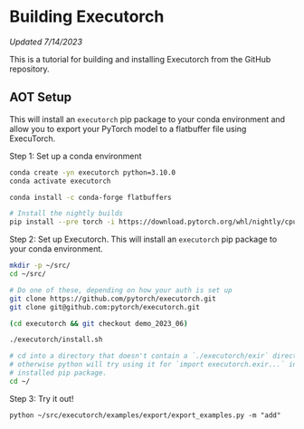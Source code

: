# Building Executorch

_Updated 7/14/2023_

This is a tutorial for building and installing Executorch from the GitHub repository.

## AOT Setup

This will install an `executorch` pip package to your conda environment and allow you to export your PyTorch model to a flatbuffer file using ExecuTorch.

Step 1: Set up a conda environment
```bash
conda create -yn executorch python=3.10.0
conda activate executorch

conda install -c conda-forge flatbuffers

# Install the nightly builds
pip install --pre torch -i https://download.pytorch.org/whl/nightly/cpu
```

Step 2: Set up Executorch. This will install an  `executorch` pip package to your conda environment.
```bash
mkdir -p ~/src/
cd ~/src/

# Do one of these, depending on how your auth is set up 
git clone https://github.com/pytorch/executorch.git 
git clone git@github.com:pytorch/executorch.git

(cd executorch && git checkout demo_2023_06)

./executorch/install.sh

# cd into a directory that doesn't contain a `./executorch/exir` directory, since 
# otherwise python will try using it for `import executorch.exir...` instead of using the 
# installed pip package.
cd ~/ 
```

Step 3: Try it out!
```
python ~/src/executorch/examples/export/export_examples.py -m "add"
```


